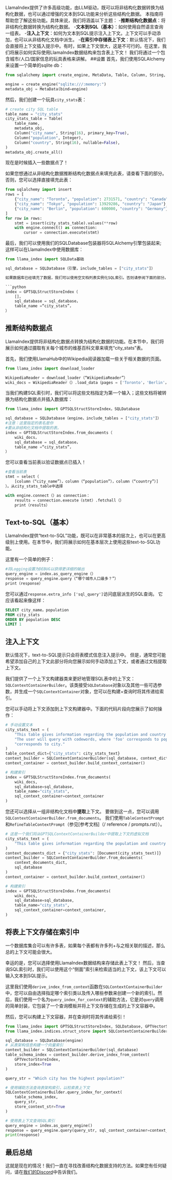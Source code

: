 LlamaIndex提供了许多高级功能，由LLM驱动，既可以将非结构化数据转换为结构化数据，也可以通过增强的文本到SQL功能来分析这些结构化数据。
本指南将帮助您了解这些功能。具体来说，我们将涵盖以下主题：
-**推断结构化数据点**：将非结构化数据转换为结构化数据。
-**文本到SQL（基本）**：如何使用自然语言查询一组表。
-**注入上下文**：如何为文本到SQL提示注入上下文。上下文可以手动添加，也可以从非结构化文档中派生。
-**在索引中存储表上下文**：默认情况下，我们会直接将上下文插入提示中。有时，如果上下文很大，这是不可行的。在这里，我们将展示如何实际使用LlamaIndex数据结构来包含表上下文！
我们将通过一个包含城市/人口/国家信息的玩具表格来讲解。
##设置
首先，我们使用SQLAlchemy来设置一个简单的sqlite db：
```python
from sqlalchemy import create_engine, MetaData, Table, Column, String, Integer, select, column

engine = create_engine("sqlite:///:memory:")
metadata_obj = MetaData(bind=engine)

```

然后，我们创建一个玩具`city_stats`表：
```python
# create city SQL table
table_name = "city_stats"
city_stats_table = Table(
    table_name,
    metadata_obj,
    Column("city_name", String(16), primary_key=True),
    Column("population", Integer),
    Column("country", String(16), nullable=False),
)
metadata_obj.create_all()
```

现在是时候插入一些数据点了！

如果您想通过从非结构化数据推断结构化数据点来填充此表，请查看下面的部分。否则，您可以选择直接填充此表：

```python
from sqlalchemy import insert
rows = [
    {"city_name": "Toronto", "population": 2731571, "country": "Canada"},
    {"city_name": "Tokyo", "population": 13929286, "country": "Japan"},
    {"city_name": "Berlin", "population": 600000, "country": "Germany"},
]
for row in rows:
    stmt = insert(city_stats_table).values(**row)
    with engine.connect() as connection:
        cursor = connection.execute(stmt)
```

最后，我们可以使用我们的SQLDatabase包装器将SQLAlchemy引擎包装起来;
这样可以在LlamaIndex中使用数据库：

```python
from llama_index import SQLData基础

sql_database = SQLDatabase（引擎，include_tables = ["city_stats"]）

如果数据库已经填充了数据，我们可以使用空文档列表实例化SQL索引。否则请参阅下面的部分。

```python
index = GPTSQLStructStoreIndex（
    []，
    sql_database = sql_database，
    table_name =“city_stats”，
）
```

## 推断结构数据点

LlamaIndex提供将非结构化数据点转换为结构化数据的功能。在本节中，我们将展示如何通过摄取有关每个城市的维基百科文章来填充“city_stats”表。

首先，我们使用LlamaHub中的Wikipedia阅读器加载一些关于相关数据的页面。

```python
from llama_index import download_loader

WikipediaReader = download_loader（“WikipediaReader”）
wiki_docs = WikipediaReader（）.load_data（pages = ['Toronto'，'Berlin'，'Tokyo']）

```

当我们构建SQL索引时，我们可以将这些文档指定为第一个输入；这些文档将被转换为结构化数据点并插入数据库：

```python
from llama_index import GPTSQLStructStoreIndex，SQLDatabase

sql_database = SQLDatabase（engine，include_tables = ["city_stats"]）
#注意：这里指定的表名是你
#要从非结构化文档中提取的表。
index = GPTSQLStructStoreIndex.from_documents（
    wiki_docs，
    sql_database = sql_database，
    table_name =“city_stats”，
）
```

您可以查看当前表以验证数据点已插入！

```python
#查看当前表
stmt = select（
    [column（“city_name”），column（“population”），column（“country”）]
）。从city_stats_table中选择

with engine.connect（）as connection：
    results = connection.execute（stmt）.fetchall（）
    print（results）
```

## Text-to-SQL（基本）

LlamaIndex提供“text-to-SQL”功能，既可以在非常基本的层次上，也可以在更高级别上使用。在本节中，我们将展示如何在基本层次上使用这些text-to-SQL功能。

这里有一个简单的例子：

```python
#将Logging设置为DEBUG以获得更详细的输出
query_engine = index.as_query_engine（）
response = query_engine.query（“哪个城市人口最多？”）
print（response）

```

您可以通过`response.extra_info ['sql_query']`访问底层派生的SQL查询。
它应该看起来像这样：
```sql
SELECT city_name，population
FROM city_stats
ORDER BY population DESC
LIMIT 1
```

## 注入上下文

默认情况下，text-to-SQL提示只会将表模式信息注入提示中。
但是，通常您可能希望添加自己的上下文此部分将向您展示如何手动添加上下文，或者通过文档提取上下文。

我们提供了一个上下文构建器类来更好地管理SQL表中的上下文：`SQLContextContainerBuilder`。该类接受`SQLDatabase`对象以及其他一些可选参数，并生成一个`SQLContextContainer`对象，您可以在构建+查询时将其传递给索引。

您可以手动将上下文添加到上下文构建器中。下面的代码片段向您展示了如何操作：

```python
# 手动设置文本
city_stats_text = (
    "This table gives information regarding the population and country of a given city.\n"
    "The user will query with codewords, where 'foo' corresponds to population and 'bar'"
    "corresponds to city."
)
table_context_dict={"city_stats": city_stats_text}
context_builder = SQLContextContainerBuilder(sql_database, context_dict=table_context_dict)
context_container = context_builder.build_context_container()

# 构建索引
index = GPTSQLStructStoreIndex.from_documents(
    wiki_docs, 
    sql_database=sql_database, 
    table_name="city_stats",
    sql_context_container=context_container
)
```

您还可以选择从一组非结构化文档中**提取**上下文。
要做到这一点，您可以调用`SQLContextContainerBuilder.from_documents`。
我们使用`TableContextPrompt`和`RefineTableContextPrompt`（参见[参考文档]（/ reference / prompts.rst））。

```python
# 这是一个我们将从GPTSQLContextContainerBuilder中提取上下文的虚拟文档
city_stats_text = (
    "This table gives information regarding the population and country of a given city.\n"
)
context_documents_dict = {"city_stats": [Document(city_stats_text)]}
context_builder = SQLContextContainerBuilder.from_documents(
    context_documents_dict, 
    sql_database
)
context_container = context_builder.build_context_container()

# 构建索引
index = GPTSQLStructStoreIndex.from_documents(
    wiki_docs, 
    sql_database=sql_database, 
    table_name="city_stats",
    sql_context_container=context_container,
)
```

## 将表上下文存储在索引中

一个数据库集合可以有许多表，如果每个表都有许多列+与之相关联的描述，那么总的上下文可能会很大。

幸运的是，您可以选择使用LlamaIndex数据结构来存储此表上下文！
然后，当查询SQL索引时，我们可以使用这个“侧面”索引来检索适当的上下文，该上下文可以输入文本到SQL提示。

这里我们使用`derive_index_from_context`函数在`SQLContextContainerBuilder`中，您可以自由选择指定哪个索引类以及传入哪些参数来创建一个新的索引。然后，我们使用一个名为`query_index_for_context`的辅助方法，它是对`query`调用的简单封装，它包装了一个查询模板并将上下文存储在生成的上下文容器中。

然后，您可以构建上下文容器，并在查询时将其传递给索引！

```python
from llama_index import GPTSQLStructStoreIndex, SQLDatabase, GPTVectorStoreIndex
from llama_index.indices.struct_store import SQLContextContainerBuilder

sql_database = SQLDatabase(engine)
# 从表架构信息构建一个向量索引
context_builder = SQLContextContainerBuilder(sql_database)
table_schema_index = context_builder.derive_index_from_context(
    GPTVectorStoreIndex,
    store_index=True
)

query_str = "Which city has the highest population?"

# 使用辅助方法查询表架构索引，以检索表上下文
SQLContextContainerBuilder.query_index_for_context(
    table_schema_index,
    query_str,
    store_context_str=True
)

# 使用表上下文查询SQL索引
query_engine = index.as_query_engine()
response = query_engine.query(query_str, sql_context_container=context_container)
print(response)

```

## 最后总结

这就是现在的情况！我们一直在寻找改善结构化数据支持的方法。如果您有任何疑问，请在[我们的Discord](https://discord.gg/dGcwcsnxhU)中告诉我们。